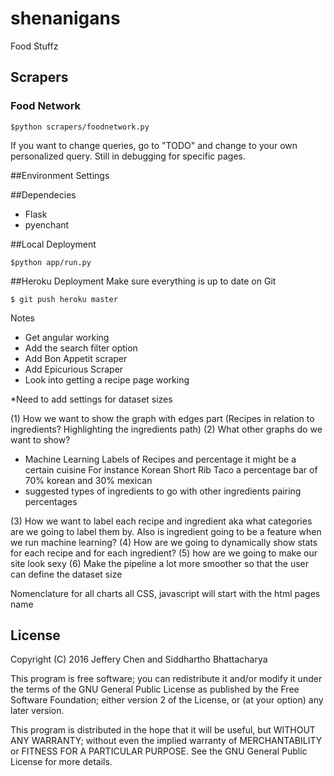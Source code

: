 # shenanigans
Food Stuffz 

## Scrapers
### Food Network 
```
$python scrapers/foodnetwork.py 
```

If you want to change queries, go to "TODO" and change to your own personalized query. 
Still in debugging for specific pages.

##Environment Settings


##Dependecies 
- Flask 
- pyenchant 

##Local Deployment 
```
$python app/run.py
```

##Heroku Deployment
Make sure everything is up to date on Git
```
$ git push heroku master 
```

Notes
- Get angular working 
- Add the search filter option 
- Add Bon Appetit scraper 
- Add Epicurious Scraper 
- Look into getting a recipe page working


*Need to add settings for dataset sizes 

(1) How we want to show the graph with edges part (Recipes in relation to ingredients? Highlighting the ingredients path)
(2) What other graphs do we want to show? 

- Machine Learning Labels of Recipes and percentage it might be a certain cuisine 
For instance Korean Short Rib Taco a percentage bar of 70% korean and 30% mexican 
- suggested types of ingredients to go with other ingredients pairing percentages 


(3) How we want to label each recipe and ingredient aka what categories are we going to label them by. Also is ingredient going to be a feature when we run machine learning? 
(4) How are we going to dynamically show stats for each recipe and for each ingredient? 
(5) how are we going to make our site look sexy 
(6) Make the pipeline a lot more smoother so that the user can define the dataset size

Nomenclature for all charts 
all CSS, javascript will start with the html pages name

## License

Copyright (C) 2016  Jeffery Chen and Siddhartho Bhattacharya

This program is free software; you can redistribute it and/or
modify it under the terms of the GNU General Public License
as published by the Free Software Foundation; either version 2
of the License, or (at your option) any later version.

This program is distributed in the hope that it will be useful,
but WITHOUT ANY WARRANTY; without even the implied warranty of
MERCHANTABILITY or FITNESS FOR A PARTICULAR PURPOSE.  See the
GNU General Public License for more details.



